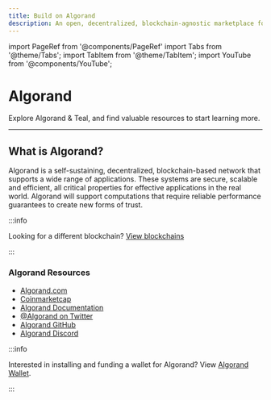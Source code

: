```yaml
---
title: Build on Algorand
description: An open, decentralized, blockchain-agnostic marketplace for composable smart contracts
---
```


import PageRef from '@components/PageRef'
import Tabs from '@theme/Tabs';
import TabItem from '@theme/TabItem';
import YouTube from '@components/YouTube';

# Algorand

Explore Algorand & Teal, and find valuable resources to start learning more.

---

## What is Algorand?

Algorand is a self-sustaining, decentralized, blockchain-based network that supports a wide range of applications. These systems are secure, scalable and efficient, all critical properties for effective applications in the real world. Algorand will support computations that require reliable performance guarantees to create new forms of trust.

<YouTube videoId="39mEVoPBzQA"/>

:::info

Looking for a different blockchain? [View blockchains](overview)

:::

### Algorand Resources

- [Algorand.com](https://www.algorand.com/)
- [Coinmarketcap](https://coinmarketcap.com/currencies/algorand/)
- [Algorand Documentation](https://developer.algorand.org/)
- [@Algorand on Twitter](https://twitter.com/Algorand)
- [Algorand GitHub](https://github.com/algorand/)
- [Algorand Discord](https://discord.com/invite/algorand)

<!-- ### Teal Resources

- [Introducing Teal](https://developer.algorand.org/articles/introducing-teal-version-3/)
- [Reference Specifications](https://developer.algorand.org/docs/get-details/dapps/avm/teal/specification/)
- [Teal Documentation](https://developer.algorand.org/docs/get-details/dapps/avm/teal/)
- [PyTeal GitHub](https://github.com/algorand/pyteal) -->

:::info

Interested in installing and funding a wallet for Algorand? View [Algorand Wallet](../../learn/wallet/algorand).

:::
